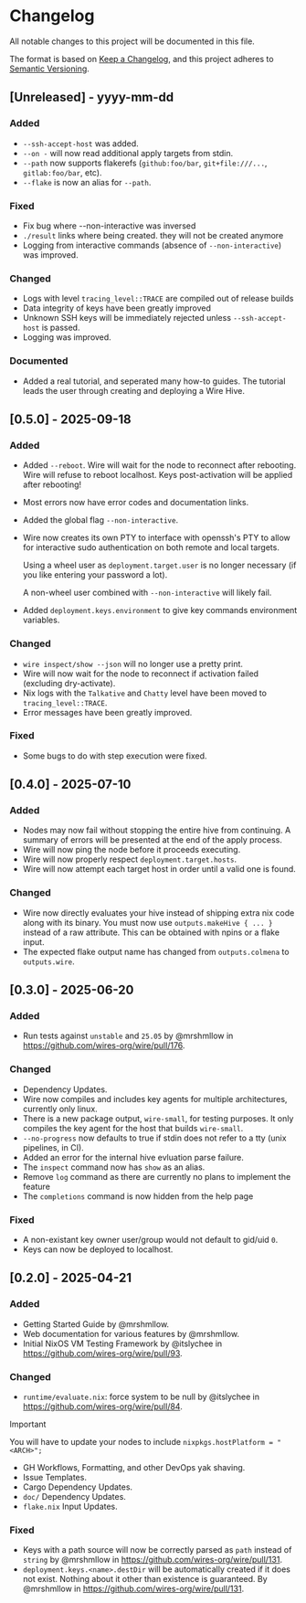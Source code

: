 # Changelog

All notable changes to this project will be documented in this file.

The format is based on [Keep a Changelog](https://keepachangelog.com/en/1.1.0/),
and this project adheres to [Semantic Versioning](https://semver.org/spec/v2.0.0.html).

## [Unreleased] - yyyy-mm-dd

### Added

- `--ssh-accept-host` was added.
- `--on -` will now read additional apply targets from stdin.
- `--path` now supports flakerefs (`github:foo/bar`, `git+file:///...`,
  `gitlab:foo/bar`, etc).
- `--flake` is now an alias for `--path`.

### Fixed

- Fix bug where --non-interactive was inversed
- `./result` links where being created. they will not be created anymore
- Logging from interactive commands (absence of `--non-interactive`) was
  improved.

### Changed

- Logs with level `tracing_level::TRACE` are compiled out of release builds
- Data integrity of keys have been greatly improved
- Unknown SSH keys will be immediately rejected unless `--ssh-accept-host` is passed.
- Logging was improved.

### Documented

- Added a real tutorial, and seperated many how-to guides.
  The tutorial leads the user through creating and deploying a Wire Hive.

## [0.5.0] - 2025-09-18

### Added

- Added `--reboot`. Wire will wait for the node to reconnect after rebooting.
  Wire will refuse to reboot localhost. Keys post-activation will be applied
  after rebooting!
- Most errors now have error codes and documentation links.
- Added the global flag `--non-interactive`.
- Wire now creates its own PTY to interface with openssh's PTY to allow for
  interactive sudo authentication on both remote and local targets.

  Using a wheel user as `deployment.target.user` is no longer necessary
  (if you like entering your password a lot).

  A non-wheel user combined with `--non-interactive` will likely fail.

- Added `deployment.keys.environment` to give key commands environment variables.

### Changed

- `wire inspect/show --json` will no longer use a pretty print.
- Wire will now wait for the node to reconnect if activation failed (excluding
  dry-activate).
- Nix logs with the `Talkative` and `Chatty` level have been moved to
  `tracing_level::TRACE`.
- Error messages have been greatly improved.

### Fixed

- Some bugs to do with step execution were fixed.

## [0.4.0] - 2025-07-10

### Added

- Nodes may now fail without stopping the entire hive from continuing. A summary
  of errors will be presented at the end of the apply process.
- Wire will now ping the node before it proceeds executing.
- Wire will now properly respect `deployment.target.hosts`.
- Wire will now attempt each target host in order until a valid one is found.

### Changed

- Wire now directly evaluates your hive instead of shipping extra nix code along with its binary.
  You must now use `outputs.makeHive { ... }` instead of a raw attribute.
  This can be obtained with npins or a flake input.
- The expected flake output name has changed from `outputs.colmena` to `outputs.wire`.

## [0.3.0] - 2025-06-20

### Added

- Run tests against `unstable` and `25.05` by @mrshmllow in https://github.com/wires-org/wire/pull/176.

### Changed

- Dependency Updates.
- Wire now compiles and includes key agents for multiple architectures, currently only linux.
- There is a new package output, `wire-small`, for testing purposes.
  It only compiles the key agent for the host that builds `wire-small`.
- `--no-progress` now defaults to true if stdin does not refer to a tty (unix pipelines, in CI).
- Added an error for the internal hive evluation parse failure.
- The `inspect` command now has `show` as an alias.
- Remove `log` command as there are currently no plans to implement the feature
- The `completions` command is now hidden from the help page

### Fixed

- A non-existant key owner user/group would not default to gid/uid `0`.
- Keys can now be deployed to localhost.

## [0.2.0] - 2025-04-21

### Added

- Getting Started Guide by @mrshmllow.
- Web documentation for various features by @mrshmllow.
- Initial NixOS VM Testing Framework by @itslychee in https://github.com/wires-org/wire/pull/93.

### Changed

- `runtime/evaluate.nix`: force system to be null by @itslychee in https://github.com/wires-org/wire/pull/84.

> [!IMPORTANT]  
> You will have to update your nodes to include `nixpkgs.hostPlatform = "<ARCH>";`

- GH Workflows, Formatting, and other DevOps yak shaving.
- Issue Templates.
- Cargo Dependency Updates.
- `doc/` Dependency Updates.
- `flake.nix` Input Updates.

### Fixed

- Keys with a path source will now be correctly parsed as `path` instead
  of `string` by @mrshmllow in https://github.com/wires-org/wire/pull/131.
- `deployment.keys.<name>.destDir` will be automatically created if it
  does not exist. Nothing about it other than existence is guaranteed. By
  @mrshmllow in https://github.com/wires-org/wire/pull/131.

